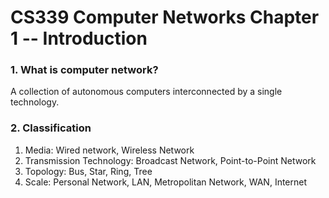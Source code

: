 # CS339 Computer Networks Chapter 1 -- Introduction

### 1. What is computer network?

A collection of autonomous computers interconnected by a single technology.

### 2. Classification

1. Media: Wired network, Wireless Network
2. Transmission Technology: Broadcast Network, Point-to-Point Network
3. Topology: Bus, Star, Ring, Tree
4. Scale: Personal Network, LAN, Metropolitan Network, WAN, Internet

